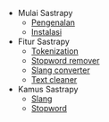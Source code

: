 - Mulai Sastrapy
  - [Pengenalan](readme.md)
  - [Instalasi](instalation.md)
- Fitur Sastrapy
  - [Tokenization](feature/tokenization.md)
  - [Stopword remover](feature/stopwordremover.md)
  - [Slang converter](feature/slangconverter.md)
  - [Text cleaner](feature/textcleaner.md)
- Kamus Sastrapy
  - [Slang](dictionary/slang.md)
  - [Stopword](dictionary/stopword.md)